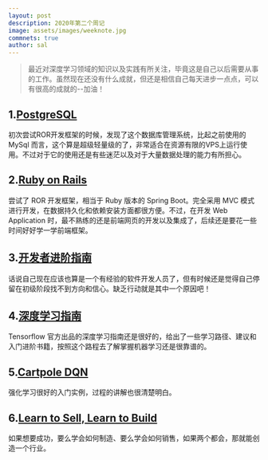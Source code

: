 ```yaml
---
layout: post
description: 2020年第二个周记
image: assets/images/weeknote.jpg
commnets: true
author: sal
---
```

> 最近对深度学习领域的知识以及实践有所关注，毕竟这是自己以后需要从事的工作。虽然现在还没有什么成就，但还是相信自己每天进步一点点，可以有很高的成就的--加油！

## 1.[PostgreSQL](https://www.postgresql.org)
初次尝试ROR开发框架的时候，发现了这个数据库管理系统，比起之前使用的 MySql 而言，这个算是超级轻量级的了，非常适合在资源有限的VPS上运行使用。不过对于它的使用还是有些迷茫以及对于大量数据处理的能力有所担心。

## 2.[Ruby on Rails](https://rubyonrails.org)
尝试了 ROR 开发框架，相当于 Ruby 版本的 Spring Boot。完全采用 MVC 模式进行开发，在数据持久化和依赖安装方面都很方便。不过，在开发 Web Application 时，最不熟练的还是前端网页的开发以及集成了，后续还是要花一些时间好好学一学前端框架。

## 3.[开发者进阶指南](https://hackernoon.com/recommended-books-blogs-for-software-engineers-8a4351abe804)
话说自己现在应该也算是一个有经验的软件开发人员了，但有时候还是觉得自己停留在初级阶段找不到方向和信心。缺乏行动就是其中一个原因吧！

## 4.[深度学习指南](https://www.tensorflow.org/resources/learn-ml)
Tensorflow 官方出品的深度学习指南还是很好的，给出了一些学习路径、建议和入门进阶书籍，按照这个路程去了解掌握机器学习还是很靠谱的。

## 5.[Cartpole DQN](https://towardsdatascience.com/cartpole-introduction-to-reinforcement-learning-ed0eb5b58288)
强化学习很好的入门实例，过程的讲解也很清楚明白。

## 6.[Learn to Sell, Learn to Build](https://nav.al/build-sell)
如果想要成功，要么学会如何制造、要么学会如何销售，如果两个都会，那就能创造一个行业。
